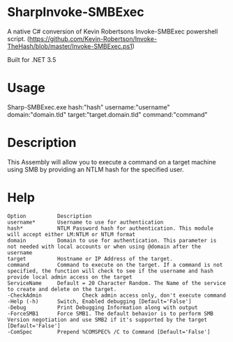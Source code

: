 # SharpInvoke-SMBExec
A native C# conversion of Kevin Robertsons Invoke-SMBExec powershell script. (https://github.com/Kevin-Robertson/Invoke-TheHash/blob/master/Invoke-SMBExec.ps1)

Built for .NET 3.5

# Usage
Sharp-SMBExec.exe hash:"hash" username:"username" domain:"domain.tld" target:"target.domain.tld" command:"command"

# Description
This Assembly will allow you to execute a command on a target machine using SMB by providing an NTLM hash for the specified user.

# Help
```
Option		    Description                                                                                                                                                                                                      
username*		Username to use for authentication                                                                     
hash*			NTLM Password hash for authentication. This module will accept either LM:NTLM or NTLM format           
domain			Domain to use for authentication. This parameter is not needed with local accounts or when using @domain after the username
target			Hostname or IP Address of the target.                                                                  
command			Command to execute on the target. If a command is not specified, the function will check to see if the username and hash provide local admin access on the target    
ServiceName		Default = 20 Character Random. The Name of the service to create and delete on the target.  
-CheckAdmin             Check admin access only, don't execute command
-Help (-h)		Switch, Enabled debugging [Default='False']  
-Debug			Print Debugging Information along with output
-ForceSMB1		Force SMB1. The default behavior is to perform SMB Version negotiation and use SMB2 if it's supported by the target [Default='False']
-ComSpec		Prepend %COMSPEC% /C to Command [Default='False']  
```
